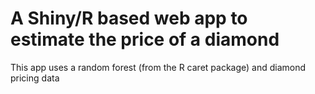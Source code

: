 A Shiny/R based web app to estimate the price of a diamond
===========================================================

This app uses a random forest (from the R caret package) and diamond pricing data 
